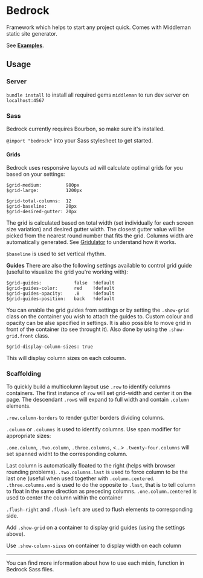 Bedrock
=======

Framework which helps to start any project quick. Comes with Middleman static site generator.

See [**Examples**](http://tyom.github.com/bedrock/).

Usage
-----

### Server

`bundle install` to install all required gems
`middleman` to run dev server on `localhost:4567`

### Sass

Bedrock currently requires Bourbon, so make sure it's installed.

`@import "bedrock"` into your Sass stylesheet to get started.

#### Grids

Bedrock uses responsive layouts ad will calculate optimal grids for you based on your settings:

    $grid-medium:         980px
    $grid-large:          1200px

    $grid-total-columns:  12
    $grid-baseline:       20px
    $grid-desired-gutter: 20px

The grid is calculated based on total width (set individually for each screen size variation) and desired gutter width.
The closest gutter value will be picked from the nearest round number that fits the grid. Columns width are automatically generated.
See [Gridulator](http://gridulator.com/) to understand how it works.

`$baseline` is used to set vertical rhythm.

**Guides**
There are also the following settings available to control grid guide (useful to visualize the grid you're working with):

    $grid-guides:            false  !default
    $grid-guides-color:      red    !default
    $grid-guides-opacity:    .8     !default
    $grid-guides-position:   back   !default

You can enable the grid guides from settings or by setting the `.show-grid` class on the container you wish to attach the guides to.
Custom colour and opacity can be alse specified in settings. It is also possible to move grid in front of the container (to see throught it). Also done by using the `.show-grid.front` class.

    $grid-display-column-sizes: true

This will display column sizes on each coloumn.

### Scaffolding

To quickly build a multicolumn layout use `.row` to identify columns containers. The first instance of `row` will set grid-width and center it on the page.
The descendant `.row`s will expand to full width and contain `.column` elements.

`.row.column-borders` to render gutter borders dividing columns.

`.column` or `.columns` is used to identify columns. Use span modifier for appropriate sizes:

`.one.column`, `.two.column`, `.three.columns`, <...> `.twenty-four.columns` will set spanned widht to the corresponding column.

Last column is automatically floated to the right (helps with browser rounding problems).
`.two.columns.last` is used to force column to be the last one (useful when used together with `.column.centered`.
`.three.columns.end` is used to do the opposite to `.last`, that is to tell column to float in the same direction as preceding columns.
`.one.column.centered` is used to center the column within the container

`.flush-right` and `.flush-left` are used to flush elements to corresponding side.

Add `.show-grid` on a container to display grid guides (using the settings above).

Use `.show-column-sizes` on container to display width on each column

---

You can find more information about how to use each mixin, function in Bedrock Sass files.

